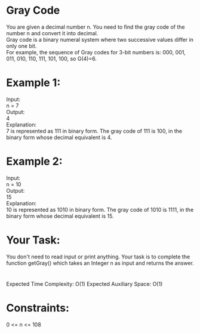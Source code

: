# Gray Code
You are given a decimal number n. You need to find the gray code of the number n and convert it into decimal.  
Gray code is a binary numeral system where two successive values differ in only one bit.  
For example, the sequence of Gray codes for 3-bit numbers is: 000, 001, 011, 010, 110, 111, 101, 100, so G(4)=6.  

# Example 1:

Input:  
n  = 7  
Output:  
4  
Explanation:  
7 is represented as 111 in binary form.
The gray code of 111 is 100, in the binary
form whose decimal equivalent is 4.  

# Example 2:

Input:  
n  = 10  
Output:  
15  
Explanation:  
10 is represented as 1010 in binary form.
The gray code of 1010 is 1111, in the binary
form whose decimal equivalent is 15.
 

# Your Task:
You don't need to read input or print anything. Your task is to complete the function getGray() which takes an Integer n as input and returns the answer.

 
#
Expected Time Complexity: O(1)
Expected Auxiliary Space: O(1)

 
# Constraints:
0 <= n <= 108